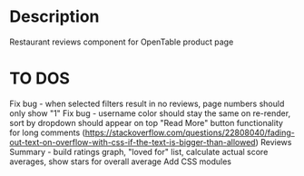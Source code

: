 # Description
Restaurant reviews component for OpenTable product page

# TO DOS
  Fix bug - when selected filters result in no reviews, page numbers should only show "1"
  Fix bug - username color should stay the same on re-render, sort by dropdown should appear on top
  "Read More" button functionality for long comments    (https://stackoverflow.com/questions/22808040/fading-out-text-on-overflow-with-css-if-the-text-is-bigger-than-allowed)
  Reviews Summary - build ratings graph, "loved for" list, calculate actual score averages, show stars for overall average
  Add CSS modules